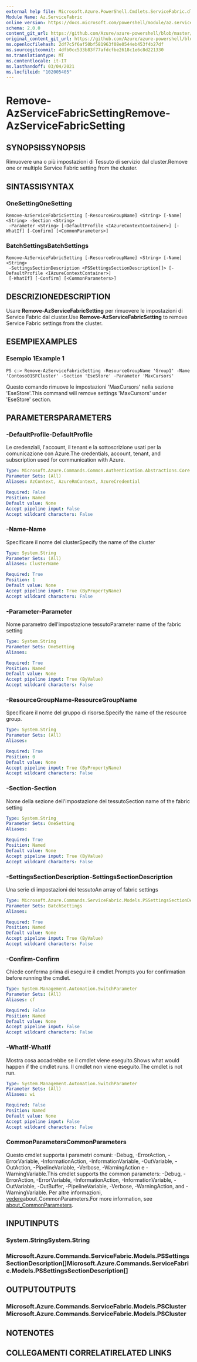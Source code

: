 ```yaml
---
external help file: Microsoft.Azure.PowerShell.Cmdlets.ServiceFabric.dll-Help.xml
Module Name: Az.ServiceFabric
online version: https://docs.microsoft.com/powershell/module/az.servicefabric/remove-azservicefabricsetting
schema: 2.0.0
content_git_url: https://github.com/Azure/azure-powershell/blob/master/src/ServiceFabric/ServiceFabric/help/Remove-AzServiceFabricSetting.md
original_content_git_url: https://github.com/Azure/azure-powershell/blob/master/src/ServiceFabric/ServiceFabric/help/Remove-AzServiceFabricSetting.md
ms.openlocfilehash: 2df7c5f6af50bf581963f08e0544eb453f4b27df
ms.sourcegitcommit: 4dfb0cc533b83f77afdcfbe2618c1e6c8d221330
ms.translationtype: MT
ms.contentlocale: it-IT
ms.lasthandoff: 03/04/2021
ms.locfileid: "102005405"
---
```

# <span data-ttu-id="1c67e-101">Remove-AzServiceFabricSetting</span><span class="sxs-lookup"><span data-stu-id="1c67e-101">Remove-AzServiceFabricSetting</span></span>

## <span data-ttu-id="1c67e-102">SYNOPSIS</span><span class="sxs-lookup"><span data-stu-id="1c67e-102">SYNOPSIS</span></span>
<span data-ttu-id="1c67e-103">Rimuovere una o più impostazioni di Tessuto di servizio dal cluster.</span><span class="sxs-lookup"><span data-stu-id="1c67e-103">Remove one or multiple Service Fabric setting from the cluster.</span></span>

## <span data-ttu-id="1c67e-104">SINTASSI</span><span class="sxs-lookup"><span data-stu-id="1c67e-104">SYNTAX</span></span>

### <span data-ttu-id="1c67e-105">OneSetting</span><span class="sxs-lookup"><span data-stu-id="1c67e-105">OneSetting</span></span>
```
Remove-AzServiceFabricSetting [-ResourceGroupName] <String> [-Name] <String> -Section <String>
 -Parameter <String> [-DefaultProfile <IAzureContextContainer>] [-WhatIf] [-Confirm] [<CommonParameters>]
```

### <span data-ttu-id="1c67e-106">BatchSettings</span><span class="sxs-lookup"><span data-stu-id="1c67e-106">BatchSettings</span></span>
```
Remove-AzServiceFabricSetting [-ResourceGroupName] <String> [-Name] <String>
 -SettingsSectionDescription <PSSettingsSectionDescription[]> [-DefaultProfile <IAzureContextContainer>]
 [-WhatIf] [-Confirm] [<CommonParameters>]
```

## <span data-ttu-id="1c67e-107">DESCRIZIONE</span><span class="sxs-lookup"><span data-stu-id="1c67e-107">DESCRIPTION</span></span>
<span data-ttu-id="1c67e-108">Usare **Remove-AzServiceFabricSetting** per rimuovere le impostazioni di Service Fabric dal cluster.</span><span class="sxs-lookup"><span data-stu-id="1c67e-108">Use **Remove-AzServiceFabricSetting** to remove Service Fabric settings from the cluster.</span></span>

## <span data-ttu-id="1c67e-109">ESEMPI</span><span class="sxs-lookup"><span data-stu-id="1c67e-109">EXAMPLES</span></span>

### <span data-ttu-id="1c67e-110">Esempio 1</span><span class="sxs-lookup"><span data-stu-id="1c67e-110">Example 1</span></span>
```
PS c:> Remove-AzServiceFabricSetting -ResourceGroupName 'Group1' -Name 'Contoso01SFCluster' -Section 'EseStore' -Parameter 'MaxCursors'
```

<span data-ttu-id="1c67e-111">Questo comando rimuove le impostazioni 'MaxCursors' nella sezione 'EseStore'.</span><span class="sxs-lookup"><span data-stu-id="1c67e-111">This command will remove settings 'MaxCursors' under 'EseStore' section.</span></span>

## <span data-ttu-id="1c67e-112">PARAMETERS</span><span class="sxs-lookup"><span data-stu-id="1c67e-112">PARAMETERS</span></span>

### <span data-ttu-id="1c67e-113">-DefaultProfile</span><span class="sxs-lookup"><span data-stu-id="1c67e-113">-DefaultProfile</span></span>
<span data-ttu-id="1c67e-114">Le credenziali, l'account, il tenant e la sottoscrizione usati per la comunicazione con Azure.</span><span class="sxs-lookup"><span data-stu-id="1c67e-114">The credentials, account, tenant, and subscription used for communication with Azure.</span></span>

```yaml
Type: Microsoft.Azure.Commands.Common.Authentication.Abstractions.Core.IAzureContextContainer
Parameter Sets: (All)
Aliases: AzContext, AzureRmContext, AzureCredential

Required: False
Position: Named
Default value: None
Accept pipeline input: False
Accept wildcard characters: False
```

### <span data-ttu-id="1c67e-115">-Name</span><span class="sxs-lookup"><span data-stu-id="1c67e-115">-Name</span></span>
<span data-ttu-id="1c67e-116">Specificare il nome del cluster</span><span class="sxs-lookup"><span data-stu-id="1c67e-116">Specify the name of the cluster</span></span>

```yaml
Type: System.String
Parameter Sets: (All)
Aliases: ClusterName

Required: True
Position: 1
Default value: None
Accept pipeline input: True (ByPropertyName)
Accept wildcard characters: False
```

### <span data-ttu-id="1c67e-117">-Parameter</span><span class="sxs-lookup"><span data-stu-id="1c67e-117">-Parameter</span></span>
<span data-ttu-id="1c67e-118">Nome parametro dell'impostazione tessuto</span><span class="sxs-lookup"><span data-stu-id="1c67e-118">Parameter name of the fabric setting</span></span>

```yaml
Type: System.String
Parameter Sets: OneSetting
Aliases:

Required: True
Position: Named
Default value: None
Accept pipeline input: True (ByValue)
Accept wildcard characters: False
```

### <span data-ttu-id="1c67e-119">-ResourceGroupName</span><span class="sxs-lookup"><span data-stu-id="1c67e-119">-ResourceGroupName</span></span>
<span data-ttu-id="1c67e-120">Specificare il nome del gruppo di risorse.</span><span class="sxs-lookup"><span data-stu-id="1c67e-120">Specify the name of the resource group.</span></span>

```yaml
Type: System.String
Parameter Sets: (All)
Aliases:

Required: True
Position: 0
Default value: None
Accept pipeline input: True (ByPropertyName)
Accept wildcard characters: False
```

### <span data-ttu-id="1c67e-121">-Section</span><span class="sxs-lookup"><span data-stu-id="1c67e-121">-Section</span></span>
<span data-ttu-id="1c67e-122">Nome della sezione dell'impostazione del tessuto</span><span class="sxs-lookup"><span data-stu-id="1c67e-122">Section name of the fabric setting</span></span>

```yaml
Type: System.String
Parameter Sets: OneSetting
Aliases:

Required: True
Position: Named
Default value: None
Accept pipeline input: True (ByValue)
Accept wildcard characters: False
```

### <span data-ttu-id="1c67e-123">-SettingsSectionDescription</span><span class="sxs-lookup"><span data-stu-id="1c67e-123">-SettingsSectionDescription</span></span>
<span data-ttu-id="1c67e-124">Una serie di impostazioni dei tessuto</span><span class="sxs-lookup"><span data-stu-id="1c67e-124">An array of fabric settings</span></span>

```yaml
Type: Microsoft.Azure.Commands.ServiceFabric.Models.PSSettingsSectionDescription[]
Parameter Sets: BatchSettings
Aliases:

Required: True
Position: Named
Default value: None
Accept pipeline input: True (ByValue)
Accept wildcard characters: False
```

### <span data-ttu-id="1c67e-125">-Confirm</span><span class="sxs-lookup"><span data-stu-id="1c67e-125">-Confirm</span></span>
<span data-ttu-id="1c67e-126">Chiede conferma prima di eseguire il cmdlet.</span><span class="sxs-lookup"><span data-stu-id="1c67e-126">Prompts you for confirmation before running the cmdlet.</span></span>

```yaml
Type: System.Management.Automation.SwitchParameter
Parameter Sets: (All)
Aliases: cf

Required: False
Position: Named
Default value: None
Accept pipeline input: False
Accept wildcard characters: False
```

### <span data-ttu-id="1c67e-127">-WhatIf</span><span class="sxs-lookup"><span data-stu-id="1c67e-127">-WhatIf</span></span>
<span data-ttu-id="1c67e-128">Mostra cosa accadrebbe se il cmdlet viene eseguito.</span><span class="sxs-lookup"><span data-stu-id="1c67e-128">Shows what would happen if the cmdlet runs.</span></span>
<span data-ttu-id="1c67e-129">Il cmdlet non viene eseguito.</span><span class="sxs-lookup"><span data-stu-id="1c67e-129">The cmdlet is not run.</span></span>

```yaml
Type: System.Management.Automation.SwitchParameter
Parameter Sets: (All)
Aliases: wi

Required: False
Position: Named
Default value: None
Accept pipeline input: False
Accept wildcard characters: False
```

### <span data-ttu-id="1c67e-130">CommonParameters</span><span class="sxs-lookup"><span data-stu-id="1c67e-130">CommonParameters</span></span>
<span data-ttu-id="1c67e-131">Questo cmdlet supporta i parametri comuni: -Debug, -ErrorAction, -ErrorVariable, -InformationAction, -InformationVariable, -OutVariable, -OutAction, -PipelineVariable, -Verbose, -WarningAction e -WarningVariable.</span><span class="sxs-lookup"><span data-stu-id="1c67e-131">This cmdlet supports the common parameters: -Debug, -ErrorAction, -ErrorVariable, -InformationAction, -InformationVariable, -OutVariable, -OutBuffer, -PipelineVariable, -Verbose, -WarningAction, and -WarningVariable.</span></span> <span data-ttu-id="1c67e-132">Per altre informazioni, [vedere](http://go.microsoft.com/fwlink/?LinkID=113216)about_CommonParameters.</span><span class="sxs-lookup"><span data-stu-id="1c67e-132">For more information, see [about_CommonParameters](http://go.microsoft.com/fwlink/?LinkID=113216).</span></span>

## <span data-ttu-id="1c67e-133">INPUT</span><span class="sxs-lookup"><span data-stu-id="1c67e-133">INPUTS</span></span>

### <span data-ttu-id="1c67e-134">System.String</span><span class="sxs-lookup"><span data-stu-id="1c67e-134">System.String</span></span>

### <span data-ttu-id="1c67e-135">Microsoft.Azure.Commands.ServiceFabric.Models.PSSettingsSectionDescription[]</span><span class="sxs-lookup"><span data-stu-id="1c67e-135">Microsoft.Azure.Commands.ServiceFabric.Models.PSSettingsSectionDescription[]</span></span>

## <span data-ttu-id="1c67e-136">OUTPUT</span><span class="sxs-lookup"><span data-stu-id="1c67e-136">OUTPUTS</span></span>

### <span data-ttu-id="1c67e-137">Microsoft.Azure.Commands.ServiceFabric.Models.PSCluster</span><span class="sxs-lookup"><span data-stu-id="1c67e-137">Microsoft.Azure.Commands.ServiceFabric.Models.PSCluster</span></span>

## <span data-ttu-id="1c67e-138">NOTE</span><span class="sxs-lookup"><span data-stu-id="1c67e-138">NOTES</span></span>

## <span data-ttu-id="1c67e-139">COLLEGAMENTI CORRELATI</span><span class="sxs-lookup"><span data-stu-id="1c67e-139">RELATED LINKS</span></span>
